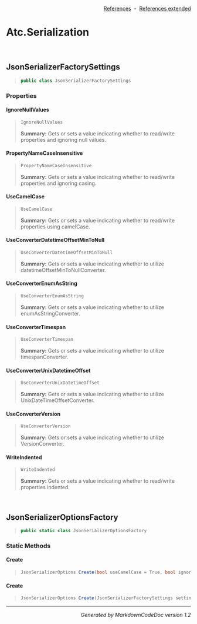<div style='text-align: right'>

[References](Index.md)&nbsp;&nbsp;-&nbsp;&nbsp;[References extended](IndexExtended.md)
</div>

# Atc.Serialization

<br />

## JsonSerializerFactorySettings

>```csharp
>public class JsonSerializerFactorySettings
>```

### Properties

#### IgnoreNullValues
>```csharp
>IgnoreNullValues
>```
><b>Summary:</b> Gets or sets a value indicating whether to read/write properties and ignoring null values.
#### PropertyNameCaseInsensitive
>```csharp
>PropertyNameCaseInsensitive
>```
><b>Summary:</b> Gets or sets a value indicating whether to read/write properties and ignoring casing.
#### UseCamelCase
>```csharp
>UseCamelCase
>```
><b>Summary:</b> Gets or sets a value indicating whether to read/write properties using camelCase.
#### UseConverterDatetimeOffsetMinToNull
>```csharp
>UseConverterDatetimeOffsetMinToNull
>```
><b>Summary:</b> Gets or sets a value indicating whether to utilize datetimeOffsetMinToNullConverter.
#### UseConverterEnumAsString
>```csharp
>UseConverterEnumAsString
>```
><b>Summary:</b> Gets or sets a value indicating whether to utilize enumAsStringConverter.
#### UseConverterTimespan
>```csharp
>UseConverterTimespan
>```
><b>Summary:</b> Gets or sets a value indicating whether to utilize timespanConverter.
#### UseConverterUnixDatetimeOffset
>```csharp
>UseConverterUnixDatetimeOffset
>```
><b>Summary:</b> Gets or sets a value indicating whether to utilize UnixDateTimeOffsetConverter.
#### UseConverterVersion
>```csharp
>UseConverterVersion
>```
><b>Summary:</b> Gets or sets a value indicating whether to utilize VersionConverter.
#### WriteIndented
>```csharp
>WriteIndented
>```
><b>Summary:</b> Gets or sets a value indicating whether to read/write properties indented.

<br />

## JsonSerializerOptionsFactory

>```csharp
>public static class JsonSerializerOptionsFactory
>```

### Static Methods

#### Create
>```csharp
>JsonSerializerOptions Create(bool useCamelCase = True, bool ignoreNullValues = True, bool propertyNameCaseInsensitive = True, bool writeIndented = True)
>```
#### Create
>```csharp
>JsonSerializerOptions Create(JsonSerializerFactorySettings settings)
>```
<hr /><div style='text-align: right'><i>Generated by MarkdownCodeDoc version 1.2</i></div>
